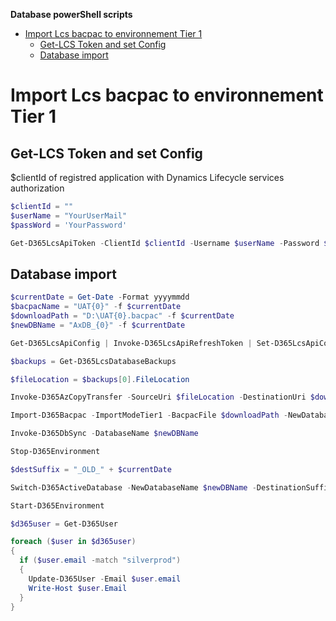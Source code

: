 **Database powerShell scripts**

- [Import Lcs bacpac to environnement Tier 1](#import-lcs-bacpac-to-environnement-tier-1)
  - [Get-LCS Token and set Config ](#get-lcs-token-and-set-config )
  - [Database import](#database-import)


# Import Lcs bacpac to environnement Tier 1

## Get-LCS Token and set Config 

$clientId of registred application with Dynamics Lifecycle services authorization

```powershell
$clientId = ""
$userName = "YourUserMail"
$passWord = 'YourPassword'

Get-D365LcsApiToken -ClientId $clientId -Username $userName -Password $passWord -LcsApiUri "https://lcsapi.lcs.dynamics.com" -Verbose | Set-D365LcsApiConfig -ProjectId $projectId -ClientId $clientId
```

## Database import

```powershell
$currentDate = Get-Date -Format yyyymmdd
$bacpacName = "UAT{0}" -f $currentDate
$downloadPath = "D:\UAT{0}.bacpac" -f $currentDate
$newDBName = "AxDB_{0}" -f $currentDate

Get-D365LcsApiConfig | Invoke-D365LcsApiRefreshToken | Set-D365LcsApiConfig

$backups = Get-D365LcsDatabaseBackups

$fileLocation = $backups[0].FileLocation

Invoke-D365AzCopyTransfer -SourceUri $fileLocation -DestinationUri $downloadPath

Import-D365Bacpac -ImportModeTier1 -BacpacFile $downloadPath -NewDatabaseName $newDBName

Invoke-D365DbSync -DatabaseName $newDBName

Stop-D365Environment

$destSuffix = "_OLD_" + $currentDate

Switch-D365ActiveDatabase -NewDatabaseName $newDBName -DestinationSuffix $destSuffix

Start-D365Environment

$d365user = Get-D365User

foreach ($user in $d365user)
{
  if ($user.email -match "silverprod")
  {
    Update-D365User -Email $user.email
    Write-Host $user.Email
  }
}
```

